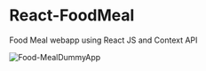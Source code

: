 # React-FoodMeal
Food Meal webapp using React JS and Context API

![Food-MealDummyApp](https://user-images.githubusercontent.com/37356059/117833761-3dffa480-b294-11eb-8f14-713607f053a6.jpg)
